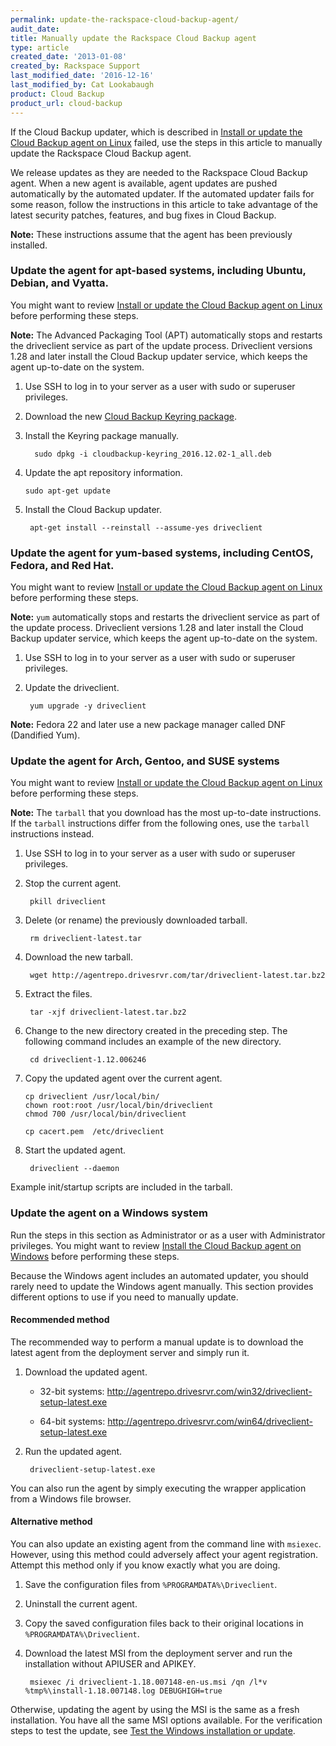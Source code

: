 ```yaml
---
permalink: update-the-rackspace-cloud-backup-agent/
audit_date:
title: Manually update the Rackspace Cloud Backup agent
type: article
created_date: '2013-01-08'
created_by: Rackspace Support
last_modified_date: '2016-12-16'
last_modified_by: Cat Lookabaugh
product: Cloud Backup
product_url: cloud-backup
---
```


If the Cloud Backup updater, which is described in
[Install or update the Cloud Backup agent on Linux](/how-to/rackspace-cloud-backup-install-the-agent-on-linux)
failed, use the steps in this article to manually update the Rackspace Cloud
Backup agent.

We release updates as they are needed to the Rackspace Cloud Backup agent. When
a new agent is available, agent updates are pushed automatically by the
automated updater. If the automated updater fails for some reason, follow the
instructions in this article to take advantage of the latest security patches,
features, and bug fixes in Cloud Backup.

**Note:** These instructions assume that the agent has been previously
installed.

### Update the agent for apt-based systems, including Ubuntu, Debian, and Vyatta.

You might want to review
[Install or update the Cloud Backup agent on Linux](/how-to/rackspace-cloud-backup-install-the-agent-on-linux)
before performing these steps.

**Note:** The Advanced Packaging Tool (APT) automatically stops and restarts
the driveclient service as part of the update process. Driveclient versions
1.28 and later install the Cloud Backup updater service, which keeps the agent
up-to-date on the system.

1. Use SSH to log in to your server as a user with sudo or superuser privileges.

2.  Download the new [Cloud Backup Keyring package](http://agentrepo.drivesrvr.com/debian/pool/main/c/cloudbackup-keyring/cloudbackup-keyring_2016.12.02-1_all.deb).

3.  Install the Keyring package manually.

		  sudo dpkg -i cloudbackup-keyring_2016.12.02-1_all.deb

4.  Update the apt repository information.

        sudo apt-get update

5. Install the Cloud Backup updater.

        apt-get install --reinstall --assume-yes driveclient

### Update the agent for yum-based systems, including CentOS, Fedora, and Red Hat.

You might want to review
[Install or update the Cloud Backup agent on Linux](/how-to/rackspace-cloud-backup-install-the-agent-on-linux)
before performing these steps.

**Note:** `yum` automatically stops and restarts the driveclient service as
part of the update process. Driveclient versions 1.28 and later install the
Cloud Backup updater service, which keeps the agent up-to-date on the system.

1. Use SSH to log in to your server as a user with sudo or superuser privileges.

2. Update the driveclient.

        yum upgrade -y driveclient

**Note:** Fedora 22 and later use a new package manager called DNF
(Dandified Yum).

### Update the agent for Arch, Gentoo, and SUSE systems

You might want to review
[Install or update the Cloud Backup agent on Linux](/how-to/rackspace-cloud-backup-install-the-agent-on-linux)
before performing these steps.

**Note:** The `tarball` that you download has the most up-to-date instructions.
If the `tarball` instructions differ from the following ones, use the `tarball`
instructions instead.

1. Use SSH to log in to your server as a user with sudo or superuser privileges.

2. Stop the current agent.

        pkill driveclient

3. Delete (or rename) the previously downloaded tarball.

        rm driveclient-latest.tar

4. Download the new tarball.

        wget http://agentrepo.drivesrvr.com/tar/driveclient-latest.tar.bz2

5. Extract the files.

        tar -xjf driveclient-latest.tar.bz2

6. Change to the new directory created in the preceding step. The following
command includes an example of the new directory.

        cd driveclient-1.12.006246

7. Copy the updated agent over the current agent.

       cp driveclient /usr/local/bin/
       chown root:root /usr/local/bin/driveclient
       chmod 700 /usr/local/bin/driveclient

       cp cacert.pem  /etc/driveclient

8. Start the updated agent.

        driveclient --daemon

Example init/startup scripts are included in the tarball.

### Update the agent on a Windows system

Run the steps in this section as Administrator or as a user with Administrator
privileges. You might want to review
[Install the Cloud Backup agent on Windows](/how-to/rackspace-cloud-backup-install-the-agent-on-windows)
before performing these steps.

Because the Windows agent includes an automated updater, you should rarely need
to update the Windows agent manually. This section provides different options
to use if you need to manually update.

#### Recommended method

The recommended way to perform a manual update is to download the latest agent
from the deployment server and simply run it.

1. Download the updated agent.

   - 32-bit systems: http://agentrepo.drivesrvr.com/win32/driveclient-setup-latest.exe

   - 64-bit systems: http://agentrepo.drivesrvr.com/win64/driveclient-setup-latest.exe

2. Run the updated agent.

        driveclient-setup-latest.exe

You can also run the agent by simply executing the wrapper application from a
Windows file browser.

#### Alternative method

You can also update an existing agent from the command line with `msiexec`.
However, using this method could adversely affect your agent registration.
Attempt this method only if you know exactly what you are doing.

1. Save the configuration files from `%PROGRAMDATA%\Driveclient`.

2. Uninstall the current agent.

3. Copy the saved configuration files back to their original locations in
`%PROGRAMDATA%\Driveclient`.

4. Download the latest MSI from the deployment server and run the installation
without APIUSER and APIKEY.

        msiexec /i driveclient-1.18.007148-en-us.msi /qn /l*v %tmp%\install-1.18.007148.log DEBUGHIGH=true

Otherwise, updating the agent by using the MSI is the same as a fresh
installation. You have all the same MSI options available. For the verification
steps to test the update, see
[Test the Windows installation or update](/how-to/rackspace-cloud-backup-install-the-agent-on-windows#test-the-windows-installation-or-update).
